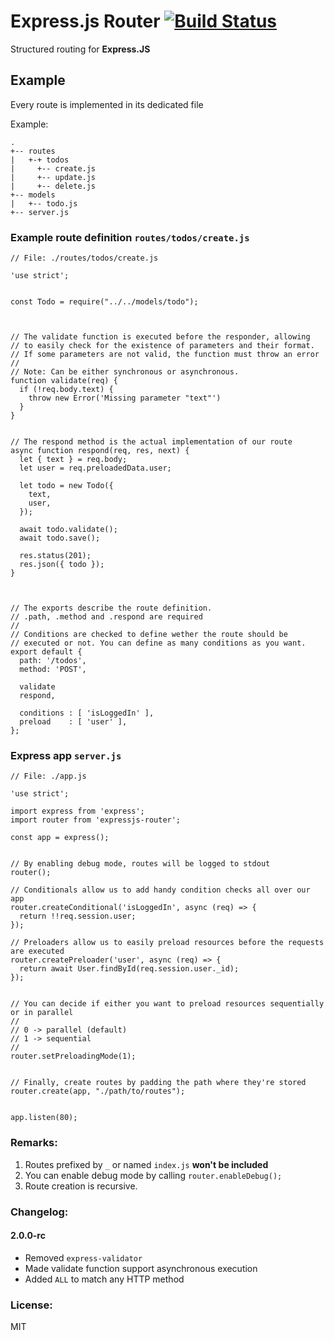 Express.js Router [![Build Status](https://travis-ci.org/olivierkaisin/node-express-router.svg?branch=master)](https://travis-ci.org/olivierkaisin/node-express-router)
=================

Structured routing for **Express.JS**

## Example

Every route is implemented in its dedicated file


Example:

```
.
+-- routes
|   +-+ todos
|     +-- create.js
|     +-- update.js
|     +-- delete.js
+-- models
|   +-- todo.js
+-- server.js
```


### Example route definition `routes/todos/create.js`

```
// File: ./routes/todos/create.js

'use strict';


const Todo = require("../../models/todo");



// The validate function is executed before the responder, allowing
// to easily check for the existence of parameters and their format.
// If some parameters are not valid, the function must throw an error
// 
// Note: Can be either synchronous or asynchronous.
function validate(req) {
  if (!req.body.text) {
    throw new Error('Missing parameter "text"')
  }
}


// The respond method is the actual implementation of our route
async function respond(req, res, next) {
  let { text } = req.body;
  let user = req.preloadedData.user;
  
  let todo = new Todo({
    text,
    user,
  });
  
  await todo.validate();
  await todo.save();
  
  res.status(201);
  res.json({ todo });
}



// The exports describe the route definition.
// .path, .method and .respond are required
// 
// Conditions are checked to define wether the route should be
// executed or not. You can define as many conditions as you want.
export default {
  path: '/todos',
  method: 'POST',

  validate
  respond,
  
  conditions : [ 'isLoggedIn' ],
  preload    : [ 'user' ],
};
```

### Express app `server.js`

```
// File: ./app.js

'use strict';

import express from 'express'; 
import router from 'expressjs-router';

const app = express();


// By enabling debug mode, routes will be logged to stdout
router();

// Conditionals allow us to add handy condition checks all over our app
router.createConditional('isLoggedIn', async (req) => {
  return !!req.session.user;
});

// Preloaders allow us to easily preload resources before the requests are executed
router.createPreloader('user', async (req) => {
  return await User.findById(req.session.user._id);
});


// You can decide if either you want to preload resources sequentially or in parallel
//
// 0 -> parallel (default)
// 1 -> sequential
//
router.setPreloadingMode(1);


// Finally, create routes by padding the path where they're stored
router.create(app, "./path/to/routes");


app.listen(80);
```


### Remarks:

1. Routes prefixed by `_` or named `index.js` **won't be included** 
2. You can enable debug mode by calling `router.enableDebug();`
3. Route creation is recursive.


### Changelog:

#### 2.0.0-rc

* Removed `express-validator`
* Made validate function support asynchronous execution
* Added `ALL` to match any HTTP method


### License:

MIT
